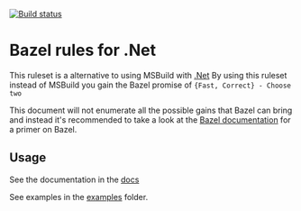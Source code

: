 [![Build status](https://badge.buildkite.com/703775290818dcb2af754f503ed54dc11bb124fce2a6bf1606.svg?branch=master)](https://buildkite.com/bazel/rules-dotnet-edge)

# Bazel rules for .Net

This ruleset is a alternative to using MSBuild with [.Net](https://dot.net)
By using this ruleset instead of MSBuild you gain the Bazel promise of `{Fast, Correct} - Choose two`

This document will not enumerate all the possible gains that Bazel can bring and instead
it's recommended to take a look at the [Bazel documentation](https://bazel.build/) for a
primer on Bazel.

## Usage

See the documentation in the [docs](docs/)

See examples in the [examples](examples/) folder.
